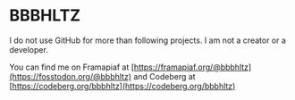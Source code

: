 # BBBHLTZ

I do not use GitHub for more than following projects. I am not a creator or a developer.

You can find me on Framapiaf at [https://framapiaf.org/@bbbhltz](https://fosstodon.org/@bbbhltz) and Codeberg at [https://codeberg.org/bbbhltz](https://codeberg.org/bbbhltz)

